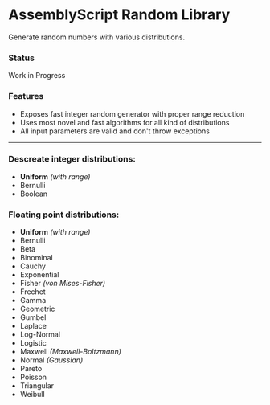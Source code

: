 # AssemblyScript Random Library

Generate random numbers with various distributions.

### Status

Work in Progress

### Features

- Exposes fast integer random generator with proper range reduction
- Uses most novel and fast algorithms for all kind of distributions
- All input parameters are valid and don't throw exceptions

---
### Descreate integer distributions:

- **Uniform** _(with range)_
- Bernulli
- Boolean

### Floating point distributions:

- **Uniform** _(with range)_
- Bernulli
- Beta
- Binominal
- Cauchy
- Exponential
- Fisher _(von Mises-Fisher)_
- Frechet
- Gamma
- Geometric
- Gumbel
- Laplace
- Log-Normal
- Logistic
- Maxwell _(Maxwell-Boltzmann)_
- Normal _(Gaussian)_
- Pareto
- Poisson
- Triangular
- Weibull
